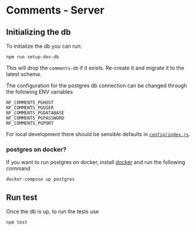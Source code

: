 # Comments - Server

## Initializing the db

To initialize the db you can run:

```
npm run setup-dev-db
```

This will drop the `comments-db` if it exists. Re-create it and migrate it to the latest schema.

The configuration for the postgres db connection can be changed through the following ENV variables

```
NF_COMMENTS_PGHOST
NF_COMMENTS_PGUSER
NF_COMMENTS_PGDATABASE
NF_COMMENTS_PGPASSWORD
NF_COMMENTS_PGPORT
```

For local development there should be sensible defaults in [`config/index.js`](/server/src/config/index.js).

### postgres on docker?

If you want to run postgres on docker, install [docker](https://docs.docker.com/install/) and run the following command

```
docker-compose up postgres
```

## Run test

Once the db is up, to run the tests use

```
npm test
```
